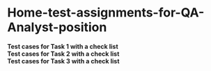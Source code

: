 # Home-test-assignments-for-QA-Analyst-position

**Test cases for Task 1 with a check list**  
**Test cases for Task 2 with a check list**  
**Test cases for Task 3 with a check list**    

